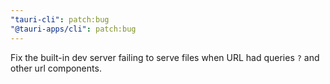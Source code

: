 ```yaml
---
"tauri-cli": patch:bug
"@tauri-apps/cli": patch:bug
---
```


Fix the built-in dev server failing to serve files when URL had queries `?` and other url components.
